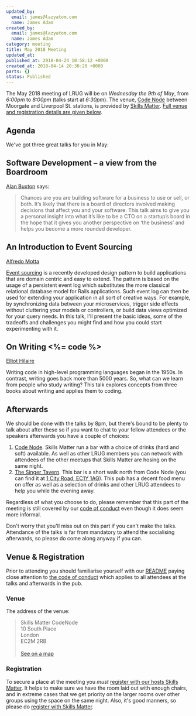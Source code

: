 ```yaml
---
updated_by:
  email: james@lazyatom.com
  name: James Adam
created_by:
  email: james@lazyatom.com
  name: James Adam
category: meeting
title: May 2018 Meeting
updated_at:
published_at: 2018-04-24 10:58:12 +0000
created_at: 2018-04-14 20:30:20 +0000
parts: {}
status: Published
---
```


The May 2018 meeting of LRUG will be on *Wednesday the 9th of May*,
from _6:00pm_ to _8:00pm_ (talks start at _6:30pm_).  The venue, [Code
Node](skills-matter-venue) between Moorgate and Liverpool St. stations, is
provided by [Skills Matter](http://www.skillsmatter.com).  [Full venue and
registration details are given below](#may18registration).

Agenda
------

We've got three great talks for you in May:

## Software Development – a view from the Boardroom

[Alan Buxton](https://twitter.com/alanbuxton) says:

> Chances are you are building software for a business to use or sell, or both.
> It’s likely that there is a board of directors involved making decisions that
> affect you and your software. This talk aims to give you a personal insight
> into what it’s like to be a CTO on a startup’s board in the hope that it
> gives you another perspective on ‘the business’ and helps you become a more
> rounded developer.

## An Introduction to Event Sourcing

[Alfredo Motta](https://twitter.com/mottalrd)

[Event sourcing](https://martinfowler.com/eaaDev/EventSourcing.html) is a recently developed design pattern to build applications that are domain centric and easy to extend. The pattern is based on the usage of a persistent event log which substitutes the more classical relational database model for Rails applications. Such event log can then be used for extending your application in all sort of creative ways. For example, by synchronizing data between your microservices, trigger side effects without cluttering your models or controllers, or build data views optimized for your query needs. In this talk, I'll present the basic ideas, some of the tradeoffs and challenges you might find and how you could start experimenting with it.

## On Writing <%= code %>

[Elliot Hilaire](https://twitter.com/elliotthilaire)

Writing code in high-level programming languages began in the 1950s. In contrast, writing goes back more than 5000 years. So, what can we learn from people who study writing? This talk explores concepts from three books about writing and applies them to coding.


Afterwards
----------

We should be done with the talks by 8pm, but there's bound to be plenty
to talk about after these so if you want to chat to your fellow attendees or
the speakers afterwards you have a couple of choices:

1. [Code Node][skills-matter-venue].  Skills Matter run a bar with a choice of
   drinks (hard and soft) available.  As well as other LRUG members you can
   network with attendees of the other meetups that Skills Matter are hosing on
   the same night.
2. [The Singer Tavern](http://singertavern.com/).  This bar is a short walk
   north from Code Node (you can find it at [1 City Road, EC1Y
   1AG](https://goo.gl/maps/w9kPu)).  This pub has a decent food menu on offer
   as well as a selection of drinks and other LRUG attendees to help you
   while the evening away.

Regardless of what you choose to do, please remember that this part of the
meeting is still covered by our [code of
conduct](http://readme.lrug.org/#code-of-condut) even though it does seem more
informal.

Don't worry that you'll miss out on this part if you can't make the talks.
Attendance of the talks is far from mandatory to attend the socialising
afterwards, so please do come along anyway if you can.

Venue & Registration <a name="may18registration">&nbsp;</a>
-----------------------------------------------------------

Prior to attending you should familiarise yourself with our
[README](http://readme.lrug.org/) paying close attention to [the code of
conduct](http://readme.lrug.org/#code-of-conduct) which applies to
all attendees at the talks and afterwards in the pub.

### Venue

The address of the venue:

> Skills Matter CodeNode<br/>10 South Place<br/>London<br/>EC2M 2RB<br/><br/>[See on a map](https://goo.gl/maps/ONJT4)

### Registration

To secure a place at the meeting you *must* [register with our hosts
Skills Matter][skills-matter-event].  It helps to
make sure we have the room laid out with enough chairs, and in extreme cases
that we get priority on the larger rooms over other groups using the space on
the same night.  Also, it's good manners, so please do [register with Skills
Matter][skills-matter-event].

[skills-matter-venue]: https://skillsmatter.com/locations/264-skills-matter-codenode
[skills-matter-event]: https://skillsmatter.com/meetups/10906-lrug-may
